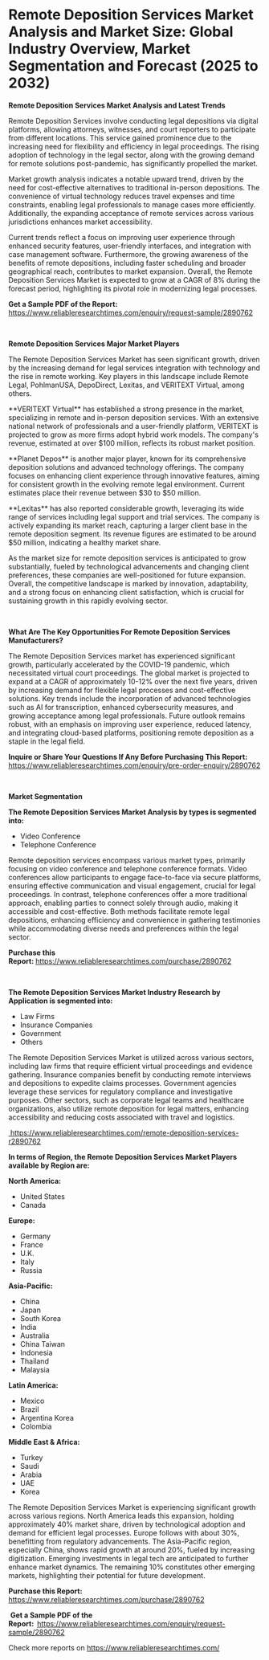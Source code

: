 <p><h1>Remote Deposition Services Market Analysis and Market Size: Global Industry Overview, Market Segmentation and Forecast (2025 to 2032)</h1></p><p><strong>Remote Deposition Services Market Analysis and Latest Trends</strong></p>
<p><p>Remote Deposition Services involve conducting legal depositions via digital platforms, allowing attorneys, witnesses, and court reporters to participate from different locations. This service gained prominence due to the increasing need for flexibility and efficiency in legal proceedings. The rising adoption of technology in the legal sector, along with the growing demand for remote solutions post-pandemic, has significantly propelled the market.</p><p>Market growth analysis indicates a notable upward trend, driven by the need for cost-effective alternatives to traditional in-person depositions. The convenience of virtual technology reduces travel expenses and time constraints, enabling legal professionals to manage cases more efficiently. Additionally, the expanding acceptance of remote services across various jurisdictions enhances market accessibility.</p><p>Current trends reflect a focus on improving user experience through enhanced security features, user-friendly interfaces, and integration with case management software. Furthermore, the growing awareness of the benefits of remote depositions, including faster scheduling and broader geographical reach, contributes to market expansion. Overall, the Remote Deposition Services Market is expected to grow at a CAGR of 8% during the forecast period, highlighting its pivotal role in modernizing legal processes.</p></p>
<p><strong>Get a Sample PDF of the Report:&nbsp;</strong> <a href="https://www.reliableresearchtimes.com/enquiry/request-sample/2890762?utm_campaign=3101&utm_medium=2&utm_source=Github&utm_content=ia&utm_term=14032025&utm_id=remote-deposition-services">https://www.reliableresearchtimes.com/enquiry/request-sample/2890762</a></p>
<p>&nbsp;</p>
<p><strong>Remote Deposition Services Major Market Players</strong></p>
<p><p>The Remote Deposition Services Market has seen significant growth, driven by the increasing demand for legal services integration with technology and the rise in remote working. Key players in this landscape include Remote Legal, PohlmanUSA, DepoDirect, Lexitas, and VERITEXT Virtual, among others.</p><p>**VERITEXT Virtual** has established a strong presence in the market, specializing in remote and in-person deposition services. With an extensive national network of professionals and a user-friendly platform, VERITEXT is projected to grow as more firms adopt hybrid work models. The company's revenue, estimated at over $100 million, reflects its robust market position.</p><p>**Planet Depos** is another major player, known for its comprehensive deposition solutions and advanced technology offerings. The company focuses on enhancing client experience through innovative features, aiming for consistent growth in the evolving remote legal environment. Current estimates place their revenue between $30 to $50 million.</p><p>**Lexitas** has also reported considerable growth, leveraging its wide range of services including legal support and trial services. The company is actively expanding its market reach, capturing a larger client base in the remote deposition segment. Its revenue figures are estimated to be around $50 million, indicating a healthy market share.</p><p>As the market size for remote deposition services is anticipated to grow substantially, fueled by technological advancements and changing client preferences, these companies are well-positioned for future expansion. Overall, the competitive landscape is marked by innovation, adaptability, and a strong focus on enhancing client satisfaction, which is crucial for sustaining growth in this rapidly evolving sector.</p></p>
<p>&nbsp;</p>
<p><strong>What Are The Key Opportunities For Remote Deposition Services Manufacturers?</strong></p>
<p><p>The Remote Deposition Services market has experienced significant growth, particularly accelerated by the COVID-19 pandemic, which necessitated virtual court proceedings. The global market is projected to expand at a CAGR of approximately 10-12% over the next five years, driven by increasing demand for flexible legal processes and cost-effective solutions. Key trends include the incorporation of advanced technologies such as AI for transcription, enhanced cybersecurity measures, and growing acceptance among legal professionals. Future outlook remains robust, with an emphasis on improving user experience, reduced latency, and integrating cloud-based platforms, positioning remote deposition as a staple in the legal field.</p></p>
<p><strong>Inquire or Share Your Questions If Any Before Purchasing This Report:</strong> <a href="https://www.reliableresearchtimes.com/enquiry/pre-order-enquiry/2890762?utm_campaign=3101&utm_medium=2&utm_source=Github&utm_content=ia&utm_term=14032025&utm_id=remote-deposition-services">https://www.reliableresearchtimes.com/enquiry/pre-order-enquiry/2890762</a></p>
<p>&nbsp;</p>
<p><strong>Market Segmentation</strong></p>
<p><strong>The Remote Deposition Services Market Analysis by types is segmented into:</strong></p>
<p><ul><li>Video Conference</li><li>Telephone Conference</li></ul></p>
<p><p>Remote deposition services encompass various market types, primarily focusing on video conference and telephone conference formats. Video conferences allow participants to engage face-to-face via secure platforms, ensuring effective communication and visual engagement, crucial for legal proceedings. In contrast, telephone conferences offer a more traditional approach, enabling parties to connect solely through audio, making it accessible and cost-effective. Both methods facilitate remote legal depositions, enhancing efficiency and convenience in gathering testimonies while accommodating diverse needs and preferences within the legal sector.</p></p>
<p><strong>Purchase this Report:&nbsp;</strong><a href="https://www.reliableresearchtimes.com/purchase/2890762?utm_campaign=3101&utm_medium=2&utm_source=Github&utm_content=ia&utm_term=14032025&utm_id=remote-deposition-services">https://www.reliableresearchtimes.com/purchase/2890762</a></p>
<p>&nbsp;</p>
<p><strong>The Remote Deposition Services Market Industry Research by Application is segmented into:</strong></p>
<p><ul><li>Law Firms</li><li>Insurance Companies</li><li>Government</li><li>Others</li></ul></p>
<p><p>The Remote Deposition Services Market is utilized across various sectors, including law firms that require efficient virtual proceedings and evidence gathering. Insurance companies benefit by conducting remote interviews and depositions to expedite claims processes. Government agencies leverage these services for regulatory compliance and investigative purposes. Other sectors, such as corporate legal teams and healthcare organizations, also utilize remote deposition for legal matters, enhancing accessibility and reducing costs associated with travel and logistics.</p></p>
<p><a href="https://www.reliableresearchtimes.com/remote-deposition-services-r2890762?utm_campaign=3101&utm_medium=2&utm_source=Github&utm_content=ia&utm_term=14032025&utm_id=remote-deposition-services">&nbsp;https://www.reliableresearchtimes.com/remote-deposition-services-r2890762</a></p>
<p><strong>In terms of Region, the Remote Deposition Services Market Players available by Region are:</strong></p>
<p>
    <p> <strong> North America: </strong>
        <ul>
            <li>United States</li>
            <li>Canada</li>
        </ul>
        </p> 
    <p> <strong> Europe: </strong>
        <ul>
            <li>Germany</li>
            <li>France</li>
            <li>U.K.</li>
            <li>Italy</li>
            <li>Russia</li>
        </ul>
        </p> 
    <p> <strong> Asia-Pacific: </strong>
        <ul>
            <li>China</li>
            <li>Japan</li>
            <li>South Korea</li>
            <li>India</li>
            <li>Australia</li>
            <li>China Taiwan</li>
            <li>Indonesia</li>
            <li>Thailand</li>
            <li>Malaysia</li>
        </ul>
        </p> 
    <p> <strong> Latin America: </strong>
        <ul>
            <li>Mexico</li>
            <li>Brazil</li>
            <li>Argentina Korea</li>
            <li>Colombia</li>
        </ul>
        </p> 
    <p> <strong> Middle East & Africa: </strong>
        <ul>
            <li>Turkey</li>
            <li>Saudi</li>
            <li>Arabia</li>
            <li>UAE</li>
            <li>Korea</li>
        </ul>
    </p>
    </p>
<p><p>The Remote Deposition Services Market is experiencing significant growth across various regions. North America leads this expansion, holding approximately 40% market share, driven by technological adoption and demand for efficient legal processes. Europe follows with about 30%, benefitting from regulatory advancements. The Asia-Pacific region, especially China, shows rapid growth at around 20%, fueled by increasing digitization. Emerging investments in legal tech are anticipated to further enhance market dynamics. The remaining 10% constitutes other emerging markets, highlighting their potential for future development.</p></p>
<p><strong>Purchase this Report: </strong><a href="https://www.reliableresearchtimes.com/purchase/2890762?utm_campaign=3101&utm_medium=2&utm_source=Github&utm_content=ia&utm_term=14032025&utm_id=remote-deposition-services">https://www.reliableresearchtimes.com/purchase/2890762</a></p>
<p>&nbsp;<strong>Get a Sample PDF of the Report:&nbsp;&nbsp;</strong><a href="https://www.reliableresearchtimes.com/enquiry/request-sample/2890762?utm_campaign=3101&utm_medium=2&utm_source=Github&utm_content=ia&utm_term=14032025&utm_id=remote-deposition-services">https://www.reliableresearchtimes.com/enquiry/request-sample/2890762</a></p>
<p><strong></strong></p>
<p>Check more reports on <a href="https://www.reliableresearchtimes.com/?utm_campaign=3101&utm_medium=2&utm_source=Github&utm_content=ia&utm_term=14032025&utm_id=remote-deposition-services">https://www.reliableresearchtimes.com/</a></p>